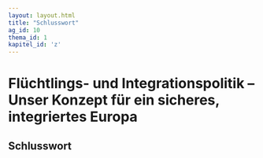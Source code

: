 ```yaml
---
layout: layout.html
title: "Schlusswort"
ag_id: 10
thema_id: 1
kapitel_id: 'z'
---
```


# Flüchtlings- und Integrationspolitik – Unser Konzept für ein sicheres, integriertes Europa

## Schlusswort
